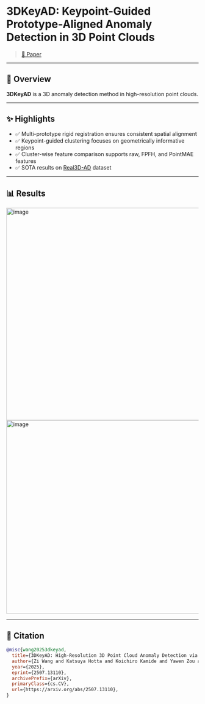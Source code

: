 # 3DKeyAD: Keypoint-Guided Prototype-Aligned Anomaly Detection in 3D Point Clouds
> [📄 Paper](https://arxiv.org/abs/2507.13110)  
---

## 📌 Overview

**3DKeyAD** is a 3D anomaly detection method in high-resolution point clouds.

---

## ✨ Highlights

- ✅ Multi-prototype rigid registration ensures consistent spatial alignment
- ✅ Keypoint-guided clustering focuses on geometrically informative regions
- ✅ Cluster-wise feature comparison supports raw, FPFH, and PointMAE features
- ✅ SOTA results on [Real3D-AD](https://github.com/M-3LAB/Real3D-AD) dataset

---
## 📊 Results
<img width="1062" height="555" alt="image" src="https://github.com/user-attachments/assets/eb5cf97c-1d1e-46ff-931b-1d2546443947" />
<img width="1068" height="506" alt="image" src="https://github.com/user-attachments/assets/11479ded-5b68-4c3a-b239-66e194a9c82f" />

---
## 📖 Citation
```bibtex
@misc{wang20253dkeyad,
  title={3DKeyAD: High-Resolution 3D Point Cloud Anomaly Detection via Keypoint-Guided Point Clustering}, 
  author={Zi Wang and Katsuya Hotta and Koichiro Kamide and Yawen Zou and Chao Zhang and Jun Yu},
  year={2025},
  eprint={2507.13110},
  archivePrefix={arXiv},
  primaryClass={cs.CV},
  url={https://arxiv.org/abs/2507.13110}, 
}

